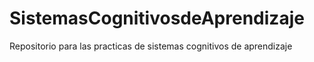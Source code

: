 # SistemasCognitivosdeAprendizaje

Repositorio para las practicas de sistemas cognitivos de aprendizaje
